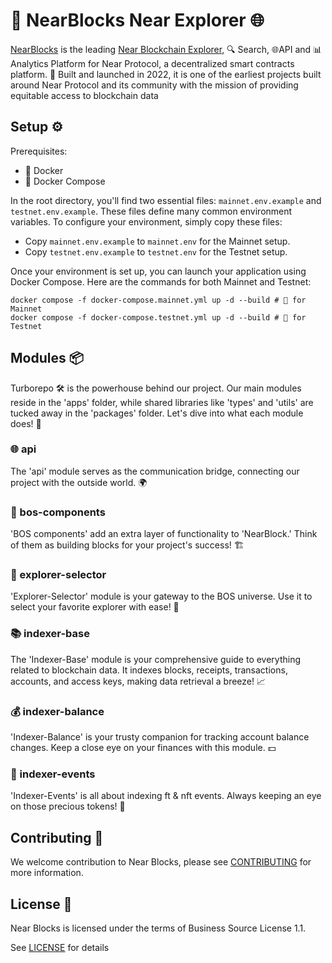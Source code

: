 # 🚀 NearBlocks Near Explorer 🌐

[NearBlocks](https://nearblocks.io/) is the leading [Near Blockchain Explorer](https://nearblocks.io), 🔍 Search, 🌐API and 📊 Analytics Platform for Near Protocol, a decentralized smart contracts platform. 🌟 Built and launched in 2022, it is one of the earliest projects built around Near Protocol and its community with the mission of providing equitable access to blockchain data

## Setup ⚙️

Prerequisites:

- 🐳 Docker
- 🐳 Docker Compose

In the root directory, you'll find two essential files: `mainnet.env.example` and `testnet.env.example`. These files define many common environment variables. To configure your environment, simply copy these files:

- Copy `mainnet.env.example` to `mainnet.env` for the Mainnet setup.
- Copy `testnet.env.example` to `testnet.env` for the Testnet setup.

Once your environment is set up, you can launch your application using Docker Compose. Here are the commands for both Mainnet and Testnet:

```
docker compose -f docker-compose.mainnet.yml up -d --build # 🚀 for Mainnet
docker compose -f docker-compose.testnet.yml up -d --build # 🧪 for Testnet
```

## Modules 📦

Turborepo 🛠️ is the powerhouse behind our project. Our main modules reside in the 'apps' folder, while shared libraries like 'types' and 'utils' are tucked away in the 'packages' folder. Let's dive into what each module does! 💪

### 🌐 api

The 'api' module serves as the communication bridge, connecting our project with the outside world. 🌍

### 🧩 bos-components

'BOS components' add an extra layer of functionality to 'NearBlock.' Think of them as building blocks for your project's success! 🏗️

### 🌟 explorer-selector

'Explorer-Selector' module is your gateway to the BOS universe. Use it to select your favorite explorer with ease! 🌌

### 📚 indexer-base

The 'Indexer-Base' module is your comprehensive guide to everything related to blockchain data. It indexes blocks, receipts, transactions, accounts, and access keys, making data retrieval a breeze! 📈

### 💰 indexer-balance

'Indexer-Balance' is your trusty companion for tracking account balance changes. Keep a close eye on your finances with this module. 💵

### 📅 indexer-events

'Indexer-Events' is all about indexing ft & nft events. Always keeping an eye on those precious tokens! 🎉

## Contributing 🤝

We welcome contribution to Near Blocks, please see [CONTRIBUTING](CONTRIBUTING.md) for more information.

## License 📜

Near Blocks is licensed under the terms of Business Source License 1.1.

See [LICENSE](LICENCE.md) for details
